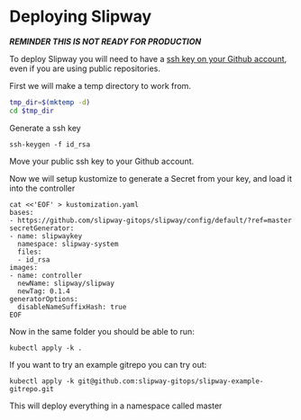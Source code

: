 # Deploying Slipway

***REMINDER THIS IS NOT READY FOR PRODUCTION***

To deploy Slipway you will need to have a
[ssh key on your Github account](https://help.github.com/en/github/authenticating-to-github/connecting-to-github-with-ssh),
even if you are using public repositories.

First we will make a temp directory to work from.

```bash
tmp_dir=$(mktemp -d)
cd $tmp_dir
```

Generate a ssh key
```
ssh-keygen -f id_rsa
```

Move your public ssh key to your Github account.

Now we will setup kustomize to generate a Secret from your key, and load it into the controller


```
cat <<'EOF' > kustomization.yaml
bases:
- https://github.com/slipway-gitops/slipway/config/default/?ref=master
secretGenerator:
- name: slipwaykey
  namespace: slipway-system
  files:
  - id_rsa
images:
- name: controller
  newName: slipway/slipway
  newTag: 0.1.4
generatorOptions:
  disableNameSuffixHash: true
EOF
```

Now in the same folder you should be able to run:
```
kubectl apply -k .
```

If you want to try an example gitrepo you can try out:
```
kubectl apply -k git@github.com:slipway-gitops/slipway-example-gitrepo.git
```

This will deploy everything in a namespace called master


